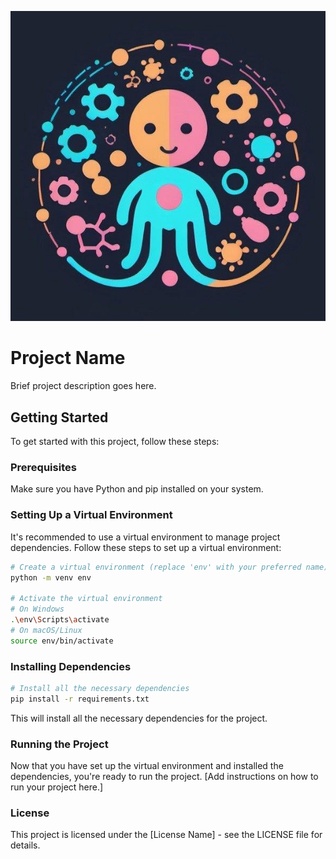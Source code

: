 ![Alt text](BioFlowMl.png)
# Project Name

Brief project description goes here.

## Getting Started

To get started with this project, follow these steps:

### Prerequisites

Make sure you have Python and pip installed on your system.

### Setting Up a Virtual Environment

It's recommended to use a virtual environment to manage project dependencies. Follow these steps to set up a virtual environment:

```bash
# Create a virtual environment (replace 'env' with your preferred name)
python -m venv env

# Activate the virtual environment
# On Windows
.\env\Scripts\activate
# On macOS/Linux
source env/bin/activate
```

### Installing Dependencies

```bash
# Install all the necessary dependencies
pip install -r requirements.txt
```
This will install all the necessary dependencies for the project.

### Running the Project

Now that you have set up the virtual environment and installed the dependencies, you're ready to run the project.
[Add instructions on how to run your project here.]

### License

This project is licensed under the [License Name] - see the LICENSE file for details.
